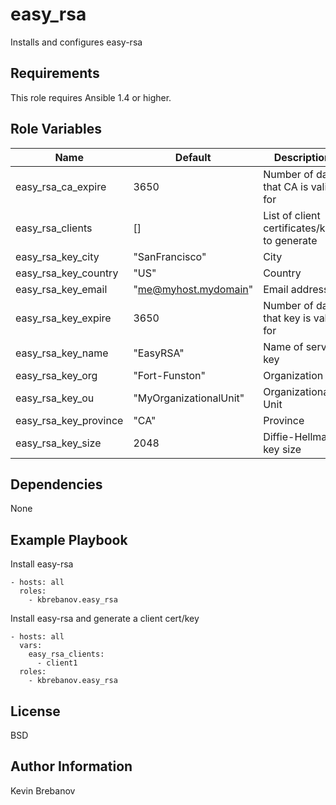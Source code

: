 easy_rsa
========

Installs and configures easy-rsa

Requirements
------------

This role requires Ansible 1.4 or higher.

Role Variables
--------------

| Name                  | Default                | Description                                  |
|-----------------------|------------------------|----------------------------------------------|
| easy_rsa_ca_expire    | 3650                   | Number of days that CA is valid for          |
| easy_rsa_clients      | []                     | List of client certificates/keys to generate |
| easy_rsa_key_city     | "SanFrancisco"         | City                                         |
| easy_rsa_key_country  | "US"                   | Country                                      |
| easy_rsa_key_email    | "me@myhost.mydomain"   | Email address                                |
| easy_rsa_key_expire   | 3650                   | Number of days that key is valid for         |
| easy_rsa_key_name     | "EasyRSA"              | Name of server key                           |
| easy_rsa_key_org      | "Fort-Funston"         | Organization                                 |
| easy_rsa_key_ou       | "MyOrganizationalUnit" | Organizational Unit                          |
| easy_rsa_key_province | "CA"                   | Province                                     |
| easy_rsa_key_size     | 2048                   | Diffie-Hellman key size                      |

Dependencies
------------

None

Example Playbook
----------------

Install easy-rsa
```
- hosts: all
  roles:
    - kbrebanov.easy_rsa
```

Install easy-rsa and generate a client cert/key
```
- hosts: all
  vars:
    easy_rsa_clients:
      - client1
  roles:
    - kbrebanov.easy_rsa
```

License
-------

BSD

Author Information
------------------

Kevin Brebanov
